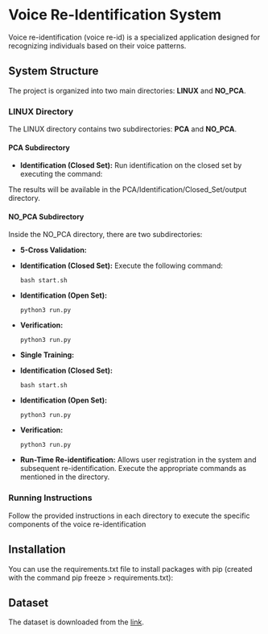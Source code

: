 # Voice Re-Identification System

Voice re-identification (voice re-id) is a specialized application designed for recognizing individuals based on their voice patterns.

## System Structure

The project is organized into two main directories: **LINUX** and **NO_PCA**.

### LINUX Directory

The LINUX directory contains two subdirectories: **PCA** and **NO_PCA**.

#### PCA Subdirectory
- **Identification (Closed Set):** Run identification on the closed set by executing the command:


The results will be available in the PCA/Identification/Closed_Set/output directory.

#### NO_PCA Subdirectory
Inside the NO_PCA directory, there are two subdirectories:
- **5-Cross Validation:**
- **Identification (Closed Set):** Execute the following command:
  ```
  bash start.sh
  ```
- **Identification (Open Set):**
  ```
  python3 run.py
  ```
- **Verification:**
  ```
  python3 run.py
  ```

- **Single Training:**
- **Identification (Closed Set):**
  ```
  bash start.sh
  ```
- **Identification (Open Set):**
  ```
  python3 run.py
  ```
- **Verification:**
  ```
  python3 run.py
  ```
- **Run-Time Re-identification:**
  Allows user registration in the system and subsequent re-identification. Execute the appropriate commands as mentioned in the directory.

### Running Instructions

Follow the provided instructions in each directory to execute the specific components of the voice re-identification

## Installation

You can use the requirements.txt file to install packages with pip (created with the command pip freeze > requirements.txt):



## Dataset

The dataset is downloaded from the [link](https://github.com/soerenab/AudioMNIST/tree/master).

